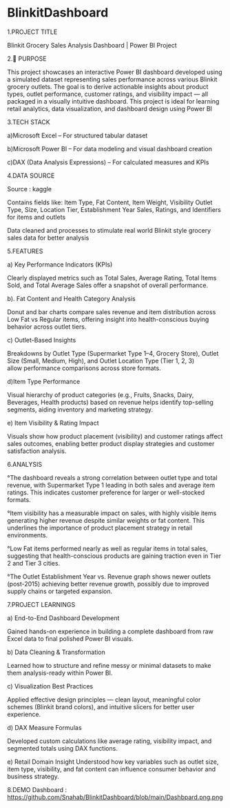 # BlinkitDashboard
1.PROJECT TITLE 

Blinkit Grocery Sales Analysis Dashboard | Power BI Project


2.📝 PURPOSE

This project showcases an interactive Power BI dashboard developed using a simulated dataset representing sales performance across various Blinkit grocery outlets. The goal is to derive actionable insights about product types, outlet performance, customer ratings, and visibility impact — all packaged in a visually intuitive dashboard. This project is ideal for learning retail analytics, data visualization, and dashboard design using Power BI


3.TECH STACK

a)Microsoft Excel – For structured tabular dataset

b)Microsoft Power BI – For data modeling and visual dashboard creation

c)DAX (Data Analysis Expressions) – For calculated measures and KPIs

4.DATA SOURCE

Source : kaggle

Contains fields like:
Item Type, Fat Content, Item Weight, Visibility
Outlet Type, Size, Location Tier, Establishment Year
Sales, Ratings, and Identifiers for items and outlets

Data cleaned and processes to stimulate real world Blinkit style grocery sales data for better analysis

5.FEATURES

a) Key Performance Indicators (KPIs)

Clearly displayed metrics such as Total Sales, Average Rating, Total Items Sold, and Total Average Sales offer a snapshot of overall performance.

b). Fat Content and Health Category Analysis

Donut and bar charts compare sales revenue and item distribution across Low Fat vs Regular items, offering insight into health-conscious buying behavior across outlet tiers.

c) Outlet-Based Insights

Breakdowns by Outlet Type (Supermarket Type 1–4, Grocery Store), Outlet Size (Small, Medium, High), and Outlet Location Type (Tier 1, 2, 3) allow performance comparisons across store formats.

d)Item Type Performance

Visual hierarchy of product categories (e.g., Fruits, Snacks, Dairy, Beverages, Health products) based on revenue helps identify top-selling segments, aiding inventory and marketing strategy.

e) Item Visibility & Rating Impact

Visuals show how product placement (visibility) and customer ratings affect sales outcomes, enabling better product display strategies and customer satisfaction analysis.

6.ANALYSIS

°The dashboard reveals a strong correlation between outlet type and total revenue, with Supermarket Type 1 leading in both sales and average item ratings. This indicates customer preference for larger or well-stocked formats.

°Item visibility has a measurable impact on sales, with highly visible items generating higher revenue despite similar weights or fat content. This underlines the importance of product placement strategy in retail environments.

°Low Fat items performed nearly as well as regular items in total sales, suggesting that health-conscious products are gaining traction even in Tier 2 and Tier 3 cities.

°The Outlet Establishment Year vs. Revenue graph shows newer outlets (post-2015) achieving better revenue growth, possibly due to improved supply chains or targeted expansion.


7.PROJECT LEARNINGS

a) End-to-End Dashboard Development

Gained hands-on experience in building a complete dashboard from raw Excel data to final polished Power BI visuals.

b) Data Cleaning & Transformation

Learned how to structure and refine messy or minimal datasets to make them analysis-ready within Power BI.

c) Visualization Best Practices

Applied effective design principles — clean layout, meaningful color schemes (Blinkit brand colors), and intuitive slicers for better user experience.

d) DAX Measure Formulas

Developed custom calculations like average rating, visibility impact, and segmented totals using DAX functions.

e) Retail Domain Insight
Understood how key variables such as outlet size, item type, visibility, and fat content can influence consumer behavior and business strategy.



8.DEMO
Dashboard : https://github.com/Snahab/BlinkitDashboard/blob/main/Dashbpard.png.png
